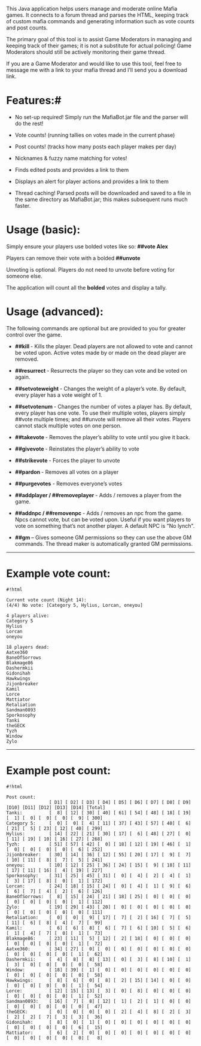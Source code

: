 This Java application helps users manage and moderate online Mafia games. It connects to a forum thread and parses the HTML, keeping track of custom mafia commands and generating information such as vote counts and post counts. 

The primary goal of this tool is to assist Game Moderators in managing and keeping track of their games; it is not a substitute for actual policing! Game Moderators should still be actively monitoring their game thread.

If you are a Game Moderator and would like to use this tool, feel free to message me with a link to your mafia thread and I’ll send you a download link.

# Features:#

* No set-up required! Simply run the MafiaBot.jar file and the parser will do the rest!

* Vote counts! (running tallies on votes made in the current phase)

* Post counts! (tracks how many posts each player makes per day)

* Nicknames & fuzzy name matching for votes!

* Finds edited posts and provides a link to them

* Displays an alert for player actions and provides a link to them

* Thread caching! Parsed posts will be downloaded and saved to a file in the same directory as MafiaBot.jar; this makes subsequent runs much faster.

# Usage (basic): #
Simply ensure your players use bolded votes like so: **##vote Alex**

Players can remove their vote with a bolded **##unvote**

Unvoting is optional. Players do not need to unvote before voting for someone else.

The application will count all the **bolded** votes and display a tally.

# Usage (advanced): #

The following commands are optional but are provided to you for greater control over the game.

* **##kill <player>** - Kills the player. Dead players are not allowed to vote and cannot be voted upon. Active votes made by or made on the dead player are removed.

* **##resurrect <player>** - Resurrects the player so they can vote and be voted on again.

* **##setvoteweight <player> <num>** - Changes the weight of a player’s vote. By default, every player has a vote weight of 1.

* **##setvotenum <player> <num>** - Changes the number of votes a player has. By default, every player has one vote. To use their multiple votes, players simply ##vote multiple times; and ##unvote will remove all their votes. Players cannot stack multiple votes on one person.

* **##takevote <player>** - Removes the player’s ability to vote until you give it back.

* **##givevote <player>** - Reinstates the player’s ability to vote

* **##strikevote <player>** - Forces the player to unvote

* **##pardon <player>** - Removes all votes on a player

* **##purgevotes** - Removes everyone’s votes

* **##addplayer <player> / ##removeplayer <player>** - Adds / removes a player from the game. 

* **##addnpc <name> / ##removenpc <name>** - Adds / removes an npc from the game. Npcs cannot vote, but can be voted upon. Useful if you want players to vote on something that’s not another player. A default NPC is "No lynch".

* **##gm <name>** – Gives someone GM permissions so they can use the above GM commands. The thread maker is automatically granted GM permissions.



***
# Example vote count: #

```
#!html

Current vote count (Night 14):
(4/4) No vote: [Category 5, Hylius, Lorcan, oneyou]

4 players alive: 
Category 5
Hylius
Lorcan
oneyou

18 players dead:
Aatxe360
BaneOfSorrows
Blakmage86
Dashermkii
Gidonihah
Hawkwings
Jijonbreaker
Kamil
Lorce
Mattiator
Retaliation
Sandman0893
Sporkosophy
Tanki
theGECK
Tyzh
Window
Zylo

```

***
# Example post count: #

```
#!html

Post count:
                [ D1] [ D2] [ D3] [ D4] [ D5] [ D6] [ D7] [ D8] [ D9] [D10] [D11] [D12] [D13] [D14] [Total]
Tanki:          [  8] [ 12] [ 30] [ 40] [ 61] [ 54] [ 48] [ 18] [ 19] [  1] [  0] [  0] [  0] [  9] [ 300] 
Category 5:     [  0] [  0] [  4] [ 11] [ 37] [ 43] [ 57] [ 40] [  6] [ 21] [  5] [ 23] [ 12] [ 40] [ 299] 
Hylius:         [ 14] [ 22] [ 21] [ 30] [ 17] [  6] [ 48] [ 27] [  0] [ 11] [ 19] [ 10] [ 16] [ 27] [ 268] 
Tyzh:           [ 51] [ 57] [ 42] [  0] [ 18] [ 12] [ 19] [ 46] [  1] [  0] [  0] [  0] [  0] [  6] [ 252] 
Jijonbreaker:   [ 30] [ 14] [ 36] [ 12] [ 55] [ 20] [ 17] [  9] [  7] [ 10] [ 11] [  8] [  7] [  5] [ 241] 
oneyou:         [ 10] [ 12] [ 25] [ 36] [ 24] [ 15] [  9] [ 18] [ 11] [ 17] [ 11] [ 16] [  4] [ 19] [ 227] 
Sporkosophy:    [ 31] [ 25] [ 45] [ 31] [  0] [  4] [  2] [  4] [  1] [  3] [ 17] [  8] [  0] [  1] [ 172] 
Lorcan:         [ 24] [ 18] [ 15] [ 24] [  0] [  4] [  1] [  9] [  6] [  6] [  7] [  4] [  2] [  6] [ 126] 
BaneOfSorrows:  [  8] [ 15] [ 24] [ 21] [ 18] [ 25] [  0] [  0] [  0] [  0] [  0] [  0] [  0] [  1] [ 112] 
Zylo:           [ 19] [ 29] [ 43] [ 20] [  0] [  0] [  0] [  0] [  0] [  0] [  0] [  0] [  0] [  0] [ 111] 
Retaliation:    [  0] [  0] [  9] [ 17] [  7] [  2] [ 16] [  7] [  5] [ 11] [  6] [  8] [  4] [  7] [  99] 
Kamil:          [  6] [  6] [  8] [  6] [  7] [  6] [ 10] [  5] [  6] [  1] [  4] [  7] [  0] [  1] [  73] 
Blakmage86:     [ 23] [ 11] [  5] [ 12] [  2] [ 18] [  0] [  0] [  0] [  0] [  0] [  0] [  0] [  1] [  72] 
Aatxe360:       [ 34] [ 27] [  0] [  0] [  0] [  0] [  0] [  0] [  0] [  0] [  0] [  0] [  0] [  1] [  62] 
Dashermkii:     [  4] [  8] [  8] [ 13] [  0] [  3] [  8] [ 10] [  1] [  3] [  0] [  0] [  0] [  0] [  58] 
Window:         [ 18] [ 39] [  1] [  0] [  0] [  0] [  0] [  0] [  0] [  0] [  0] [  0] [  0] [  0] [  58] 
Hawkwings:      [  8] [  6] [  0] [  8] [  2] [ 15] [ 14] [  0] [  0] [  0] [  0] [  0] [  0] [  1] [  54] 
Lorce:          [ 12] [ 15] [ 13] [  3] [  0] [  8] [  0] [  0] [  0] [  0] [  0] [  0] [  0] [  1] [  52] 
Sandman0893:    [ 16] [  7] [  8] [ 12] [  1] [  2] [  1] [  0] [  0] [  0] [  0] [  0] [  0] [  0] [  47] 
theGECK:        [  0] [  0] [  0] [  0] [  2] [  4] [  8] [  2] [  3] [  2] [  2] [  7] [  3] [  3] [  36] 
Gidonihah:      [  8] [  0] [  1] [  0] [  0] [  0] [  0] [  0] [  0] [  0] [  0] [  0] [  0] [  6] [  15] 
Mattiator:      [  6] [  2] [  0] [  0] [  0] [  0] [  0] [  0] [  0] [  0] [  0] [  0] [  0] [  0] [   8] 

```